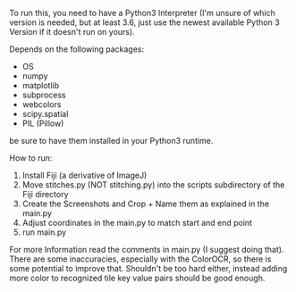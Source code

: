 To run this, you need to have a Python3 Interpreter (I'm unsure of which version is needed, but at least 3.6, just use the newest available Python 3 Version if it doesn't run on yours).

Depends on the following packages:
- OS
- numpy
- matplotlib
- subprocess
- webcolors
- scipy.spatial
- PIL (Pillow)

be sure to have them installed in your Python3 runtime.

How to run:

1) Install Fiji (a derivative of ImageJ)
2) Move stitches.py (NOT stitching.py) into the scripts subdirectory of the Fiji directory
3) Create the Screenshots and Crop + Name them as explained in the main.py
4) Adjust coordinates in the main.py to match start and end point
5) run main.py

For more Information read the comments in main.py (I suggest doing that).
There are some inaccuracies, especially with the ColorOCR, so there is some potential to improve that. Shouldn't be too hard either, instead adding more color to recognized tile key value pairs should be good enough.
